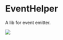 # EventHelper
A lib for event emitter.

![](https://travis-ci.org/yvanwangl/EventHelper.svg?branch=master)
